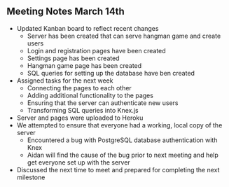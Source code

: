 ## Meeting Notes March 14th

* Updated Kanban board to reflect recent changes
  * Server has been created that can serve hangman game and create users
  * Login and registration pages have been created
  * Settings page has been created
  * Hangman game page has been created
  * SQL queries for setting up the database have ben created
* Assigned tasks for the next week
  * Connecting the pages to each other
  * Adding additional functionality to the pages
  * Ensuring that the server can authenticate new users
  * Transforming SQL queries into Knex.js
* Server and pages were uploaded to Heroku
* We attempted to ensure that everyone had a working, local copy of the server
  * Encountered a bug with PostgreSQL database authentication with Knex
  * Aidan will find the cause of the bug prior to next meeting and help get everyone set up with the server
* Discussed the next time to meet and prepared for completing the next milestone